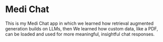 # Medi Chat

This is my Medi Chat app in which we learned how retrieval augmented generation builds on LLMs, then We learned how custom data, like a PDF, can be loaded and used for more meaningful, insightful chat responses.